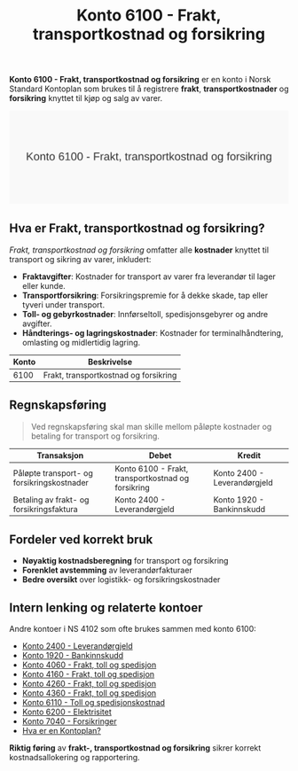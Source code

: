 ﻿---
title: "Konto 6100 - Frakt, transportkostnad og forsikring"
seoTitle: "Konto 6100 | Frakt, transportkostnad og forsikring | Kontoplan"
description: "Konto 6100 i kontoplanen brukes til å bokføre frakt, transportkostnader og forsikring knyttet til kjøp og salg av varer. Lær reglene for føring, typiske transaksjoner og eksempler."
summary: "Kort guide til konto 6100: frakt, transportkostnader og forsikring – når og hvordan bokføres."
---

**Konto 6100 - Frakt, transportkostnad og forsikring** er en konto i Norsk Standard Kontoplan som brukes til å registrere **frakt**, **transportkostnader** og **forsikring** knyttet til kjøp og salg av varer.

![Illustrasjon av konto 6100 Frakt, transportkostnad og forsikring](6100-frakt-transportkostnad-og-forsikring-image.svg)

## Hva er Frakt, transportkostnad og forsikring?

*Frakt, transportkostnad og forsikring* omfatter alle **kostnader** knyttet til transport og sikring av varer, inkludert:

* **Fraktavgifter**: Kostnader for transport av varer fra leverandør til lager eller kunde.
* **Transportforsikring**: Forsikringspremie for å dekke skade, tap eller tyveri under transport.
* **Toll- og gebyrkostnader**: Innførseltoll, spedisjonsgebyrer og andre avgifter.
* **Håndterings- og lagringskostnader**: Kostnader for terminalhåndtering, omlasting og midlertidig lagring.

| Konto | Beskrivelse                           |
|-------|---------------------------------------|
| 6100  | Frakt, transportkostnad og forsikring |

## Regnskapsføring

> Ved regnskapsføring skal man skille mellom påløpte kostnader og betaling for transport og forsikring.

| Transaksjon                            | Debet                                             | Kredit                       |
|----------------------------------------|---------------------------------------------------|------------------------------|
| Påløpte transport- og forsikringskostnader | Konto 6100 - Frakt, transportkostnad og forsikring | Konto 2400 - Leverandørgjeld |
| Betaling av frakt- og forsikringsfaktura  | Konto 2400 - Leverandørgjeld                      | Konto 1920 - Bankinnskudd    |

## Fordeler ved korrekt bruk

* **Nøyaktig kostnadsberegning** for transport og forsikring
* **Forenklet avstemming** av leverandørfakturaer
* **Bedre oversikt** over logistikk- og forsikringskostnader

## Intern lenking og relaterte kontoer

Andre kontoer i NS 4102 som ofte brukes sammen med konto 6100:

* [Konto 2400 - Leverandørgjeld](/blogs/kontoplan/2400-leverandorgjeld "Konto 2400 - Leverandørgjeld")
* [Konto 1920 - Bankinnskudd](/blogs/kontoplan/1920-bankinnskudd "Konto 1920 - Bankinnskudd")
* [Konto 4060 - Frakt, toll og spedisjon](/blogs/kontoplan/4060-frakt-toll-og-spedisjon "Konto 4060 - Frakt, toll og spedisjon")
* [Konto 4160 - Frakt, toll og spedisjon](/blogs/kontoplan/4160-frakt-toll-og-spedisjon "Konto 4160 - Frakt, toll og spedisjon")
* [Konto 4260 - Frakt, toll og spedisjon](/blogs/kontoplan/4260-frakt-toll-og-spedisjon "Konto 4260 - Frakt, toll og spedisjon")
* [Konto 4360 - Frakt, toll og spedisjon](/blogs/kontoplan/4360-frakt-toll-og-spedisjon "Konto 4360 - Frakt, toll og spedisjon")
* [Konto 6110 - Toll og spedisjonskostnad](/blogs/kontoplan/6110-toll-og-spedisjonskostnad "Konto 6110 - Toll og spedisjonskostnad")
* [Konto 6200 - Elektrisitet](/blogs/kontoplan/6200-elektrisitet "Konto 6200 - Elektrisitet")
* [Konto 7040 - Forsikringer](/blogs/kontoplan/7040-forsikringer "Konto 7040 - Forsikringer")
* [Hva er en Kontoplan?](/blogs/regnskap/hva-er-kontoplan "Hva er en Kontoplan? Komplett Guide til Kontoplaner i Norsk Regnskap")

**Riktig føring** av **frakt-, transportkostnad og forsikring** sikrer korrekt kostnadsallokering og rapportering.






